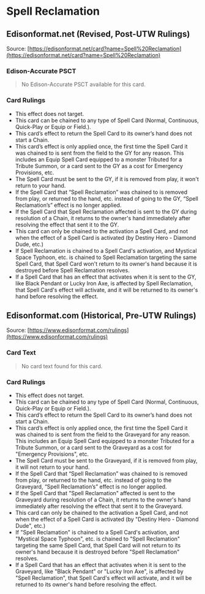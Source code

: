 # Spell Reclamation

## Edisonformat.net (Revised, Post-UTW Rulings)

Source: [https://edisonformat.net/card?name=Spell%20Reclamation](https://edisonformat.net/card?name=Spell%20Reclamation)

### Edison-Accurate PSCT

> No Edison-Accurate PSCT available for this card.

### Card Rulings

*   This effect does not target.
*   This card can be chained to any type of Spell Card (Normal, Continuous, Quick-Play or Equip or Field.).
*   This card’s effect to return the Spell Card to its owner’s hand does not start a Chain.
*   This card’s effect is only applied once, the first time the Spell Card it was chained to is sent from the field to the GY for any reason. This includes an Equip Spell Card equipped to a monster Tributed for a Tribute Summon, or a card sent to the GY as a cost for Emergency Provisions, etc.
*   The Spell Card must be sent to the GY, if it is removed from play, it won't return to your hand.
*   If the Spell Card that “Spell Reclamation” was chained to is removed from play, or returned to the hand, etc. instead of going to the GY, “Spell Reclamation’s” effect is no longer applied.
*   If the Spell Card that Spell Reclamation affected is sent to the GY during resolution of a Chain, it returns to the owner's hand immediately after resolving the effect that sent it to the GY.
*   This card can only be chained to the activation a Spell Card, and not when the effect of a Spell Card is activated (by Destiny Hero - Diamond Dude, etc.)
*   If Spell Reclamation is chained to a Spell Card's activation, and Mystical Space Typhoon, etc. is chained to Spell Reclamation targeting the same Spell Card, that Spell Card won't return to its owner's hand because it is destroyed before Spell Reclamation resolves.
*   If a Spell Card that has an effect that activates when it is sent to the GY, like Black Pendant or Lucky Iron Axe, is affected by Spell Reclamation, that Spell Card's effect will activate, and it will be returned to its owner's hand before resolving the effect.


## Edisonformat.com (Historical, Pre-UTW Rulings)

Source: [https://www.edisonformat.com/rulings](https://www.edisonformat.com/rulings)

### Card Text

> No card text found for this card.

### Card Rulings

*   This effect does not target.
*   This card can be chained to any type of Spell Card (Normal, Continuous, Quick-Play or Equip or Field.).
*   This card’s effect to return the Spell Card to its owner’s hand does not start a Chain.
*   This card’s effect is only applied once, the first time the Spell Card it was chained to is sent from the field to the Graveyard for any reason. This includes an Equip Spell Card equipped to a monster Tributed for a Tribute Summon, or a card sent to the Graveyard as a cost for "Emergency Provisions", etc.
*   The Spell Card must be sent to the Graveyard, if it is removed from play, it will not return to your hand.
*   If the Spell Card that “Spell Reclamation” was chained to is removed from play, or returned to the hand, etc. instead of going to the Graveyard, “Spell Reclamation’s” effect is no longer applied.
*   If the Spell Card that "Spell Reclamation" affected is sent to the Graveyard during resolution of a Chain, it returns to the owner's hand immediately after resolving the effect that sent it to the Graveyard.
*   This card can only be chained to the activation a Spell Card, and not when the effect of a Spell Card is activated (by "Destiny Hero - Diamond Dude", etc.)
*   If "Spell Reclamation" is chained to a Spell Card's activation, and "Mystical Space Typhoon", etc. is chained to "Spell Reclamation" targeting the same Spell Card, that Spell Card will not return to its owner's hand because it is destroyed before "Spell Reclamation" resolves.
*   If a Spell Card that has an effect that activates when it is sent to the Graveyard, like "Black Pendant" or "Lucky Iron Axe", is affected by "Spell Reclamation", that Spell Card's effect will activate, and it will be returned to its owner's hand before resolving the effect.


